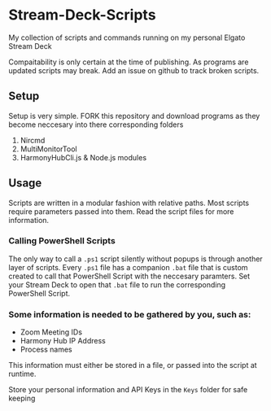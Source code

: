 # Stream-Deck-Scripts
My collection of scripts and commands running on my personal Elgato Stream Deck

Compaitability is only certain at the time of publishing. As programs are updated scripts may break. Add an issue on github to track broken scripts.

## Setup
Setup is very simple. FORK this repository and download programs as they become neccesary into there corresponding folders

1. Nircmd
2. MultiMonitorTool
3. HarmonyHubCli.js & Node.js modules

## Usage
Scripts are written in a modular fashion with relative paths. Most scripts require parameters passed into them. Read the script files for more information.

### Calling PowerShell Scripts
The only way to call a `.ps1` script silently without popups is through another layer of scripts. Every `.ps1` file has a companion `.bat` file that is custom created to call that PowerShell Script with the neccesary paramters. Set your Stream Deck to open that `.bat` file to run the corresponding PowerShell Script.

### Some information is needed to be gathered by you, such as:
* Zoom Meeting IDs
* Harmony Hub IP Address
* Process names

This information must either be stored in a file, or passed into the script at runtime.

Store your personal information and API Keys in the `Keys` folder for safe keeping

